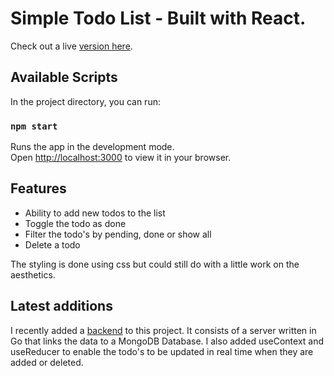 # Simple Todo List - Built with React.

Check out a live [version here](https://react-todolist-joe.netlify.app/).

## Available Scripts

In the project directory, you can run:

### `npm start`

Runs the app in the development mode.\
Open [http://localhost:3000](http://localhost:3000) to view it in your browser.

## Features
<ul>
<li>Ability to add new todos to the list</li>
<li>Toggle the todo as done</li>
<li>Filter the todo's by pending, done or show all</li>
<li>Delete a todo</li>
</ul>

The styling is done using css but could still do with a little work on the aesthetics.

## Latest additions

I recently added a [backend](https://github.com/JojokCreator/go-todo-api) to this project. It consists of a server written in Go that links the data to a MongoDB Database. I also added useContext and useReducer to enable the todo's to be updated in real time when they are added or deleted.
